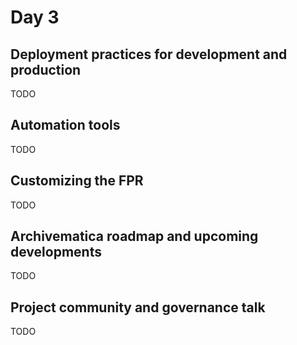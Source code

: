 Day 3
=====

Deployment practices for development and production
---------------------------------------------------
TODO


Automation tools
----------------
TODO


Customizing the FPR
-------------------
TODO


Archivematica roadmap and upcoming developments
-----------------------------------------------
TODO


Project community and governance talk
-------------------------------------
TODO
